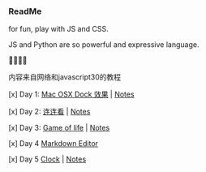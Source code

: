 ### ReadMe

for fun, play with JS and CSS.

JS and Python are so powerful and expressive language.

💪💪💪💪

内容来自网络和javascript30的教程



[x] Day 1: [Mac OSX Dock 效果](https://krisyu.github.io/21DaysofFunwithJS/day1/macdock.html) 	|	 [Notes](https://krisyu.github.io/21DaysofFunwithJS/day1/macdocknotes)

[x] Day 2: [连连看](https://krisyu.github.io/21DaysofFunwithJS/day2/llk.html) 	|	 [Notes](https://krisyu.github.io/21DaysofFunwithJS/day2/llknotes)

[x] Day 3: [Game of life](https://krisyu.github.io/21DaysofFunwithJS/day3/gameoflife.html) 	|	 [Notes](https://github.com/KrisYu/LeetCode-CLRS-Python/blob/master/289._game_of_life.md)

[x] Day 4 [Markdown Editor](https://krisyu.github.io/21DaysofFunwithJS/day4/index.html)


[x] Day 5  [Clock](https://krisyu.github.io/21DaysofFunwithJS/day5/clock.html) | [Notes](https://krisyu.github.io/21DaysofFunwithJS/day5/时钟)

